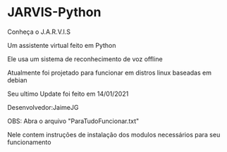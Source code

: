 # JARVIS-Python

Conheça o J.A.R.V.I.S

Um assistente virtual feito em Python

Ele usa um sistema de reconhecimento de voz offline

Atualmente foi projetado para funcionar em distros linux baseadas em debian

Seu ultimo Update foi feito em 14/01/2021

Desenvolvedor:JaimeJG

OBS: Abra o arquivo "ParaTudoFuncionar.txt" 

Nele contem instruções de instalação dos modulos necessários para seu funcionamento
